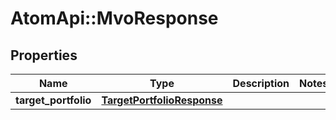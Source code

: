 # AtomApi::MvoResponse

## Properties
Name | Type | Description | Notes
------------ | ------------- | ------------- | -------------
**target_portfolio** | [**TargetPortfolioResponse**](TargetPortfolioResponse.md) |  | 


